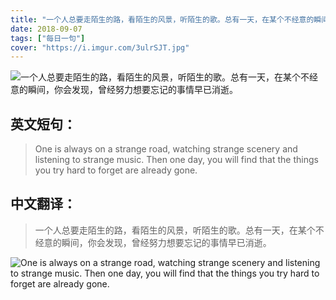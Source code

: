 ```yaml
---
title: "一个人总要走陌生的路，看陌生的风景，听陌生的歌。总有一天，在某个不经意的瞬间，你会发现，曾经努力想要忘记的事情早已消逝。"
date: 2018-09-07
tags: ["每日一句"]
cover: "https://i.imgur.com/3ulrSJT.jpg"
---
```


![一个人总要走陌生的路，看陌生的风景，听陌生的歌。总有一天，在某个不经意的瞬间，你会发现，曾经努力想要忘记的事情早已消逝。](https://i.imgur.com/GdMc4he.jpg)

## 英文短句：
> One is always on a strange road, watching strange scenery and listening to strange music. Then one day, you will find that the things you try hard to forget are already gone.

<!--more-->

## 中文翻译：
> 一个人总要走陌生的路，看陌生的风景，听陌生的歌。总有一天，在某个不经意的瞬间，你会发现，曾经努力想要忘记的事情早已消逝。

![One is always on a strange road, watching strange scenery and listening to strange music. Then one day, you will find that the things you try hard to forget are already gone.](https://i.imgur.com/ECJ9Vl4.jpg)


